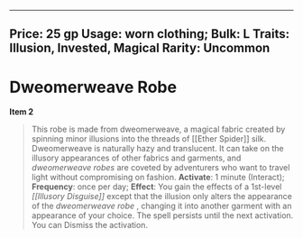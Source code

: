 
---
Price: 25 gp
Usage: worn clothing;
Bulk: L
Traits: Illusion, Invested, Magical
Rarity: Uncommon
---

# Dweomerweave Robe

**Item 2**

> This robe is made from dweomerweave, a magical fabric created by spinning minor illusions into the threads of [[Ether Spider]] silk. Dweomerweave is naturally hazy and translucent. It can take on the illusory appearances of other fabrics and garments, and *dweomerweave robes* are coveted by adventurers who want to travel light without compromising on fashion.
**Activate**: 1 minute (Interact);
**Frequency**: once per day;
**Effect**: You gain the effects of a 1st-level *[[Illusory Disguise]]* except that the illusion only alters the appearance of the *dweomerweave robe* , changing it into another garment with an appearance of your choice. The spell persists until the next activation. You can Dismiss the activation.
